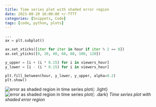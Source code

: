 ```yaml
---
title: Time series plot with shaded error region
date: 2023-08-20 16:00:00 +/-TTTT
categories: [Snippets, Code]
tags: [code, python, plots]
---
```


```python
...
ax = plt.subplot()

ax.set_xticks([iter for iter in hour if iter % 2 == 0])
ax.set_yticks([0, 20, 40, 60, 80, 100, 120])

y_upper = [i + (i * 0.15) for i in viewers_hour]
y_lower = [i - (i * 0.15) for i in viewers_hour]

plt.fill_between(hour, y_lower, y_upper, alpha=0.2)
plt.show()
```

![error as shaded region in time series plot](20230820-colorShade.png){: .light}
![error as shaded region in time series plot](20230824-colorShade-dark1.png){: .dark}
_Time series plot with shaded error region_